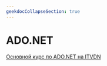 ```yaml
---
geekdocCollapseSection: true
---
```


# ADO.NET

[Основной курс по ADO.NET на ITVDN](https://itvdn.com/ru/video/ado-net)